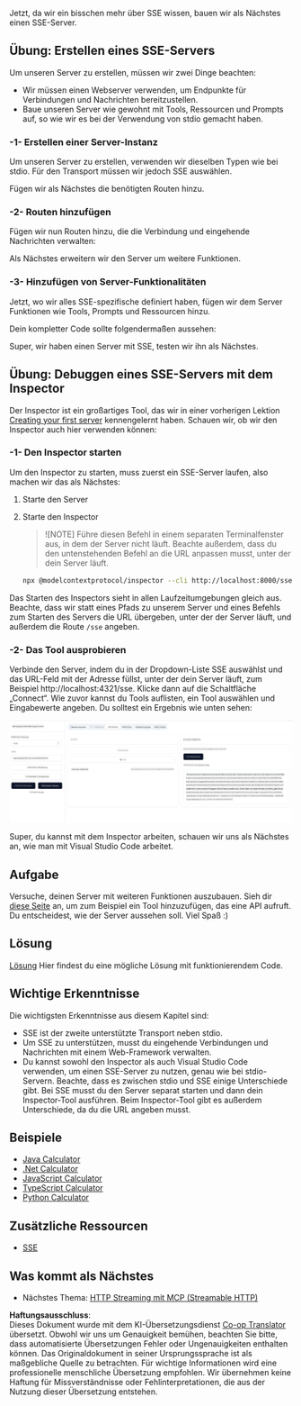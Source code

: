 <!--
CO_OP_TRANSLATOR_METADATA:
{
  "original_hash": "d90ca3d326c48fab2ac0ebd3a9876f59",
  "translation_date": "2025-07-04T15:30:44+00:00",
  "source_file": "03-GettingStarted/05-sse-server/README.md",
  "language_code": "de"
}
-->
Jetzt, da wir ein bisschen mehr über SSE wissen, bauen wir als Nächstes einen SSE-Server.

## Übung: Erstellen eines SSE-Servers

Um unseren Server zu erstellen, müssen wir zwei Dinge beachten:

- Wir müssen einen Webserver verwenden, um Endpunkte für Verbindungen und Nachrichten bereitzustellen.
- Baue unseren Server wie gewohnt mit Tools, Ressourcen und Prompts auf, so wie wir es bei der Verwendung von stdio gemacht haben.

### -1- Erstellen einer Server-Instanz

Um unseren Server zu erstellen, verwenden wir dieselben Typen wie bei stdio. Für den Transport müssen wir jedoch SSE auswählen.

Fügen wir als Nächstes die benötigten Routen hinzu.

### -2- Routen hinzufügen

Fügen wir nun Routen hinzu, die die Verbindung und eingehende Nachrichten verwalten:

Als Nächstes erweitern wir den Server um weitere Funktionen.

### -3- Hinzufügen von Server-Funktionalitäten

Jetzt, wo wir alles SSE-spezifische definiert haben, fügen wir dem Server Funktionen wie Tools, Prompts und Ressourcen hinzu.

Dein kompletter Code sollte folgendermaßen aussehen:

Super, wir haben einen Server mit SSE, testen wir ihn als Nächstes.

## Übung: Debuggen eines SSE-Servers mit dem Inspector

Der Inspector ist ein großartiges Tool, das wir in einer vorherigen Lektion [Creating your first server](/03-GettingStarted/01-first-server/README.md) kennengelernt haben. Schauen wir, ob wir den Inspector auch hier verwenden können:

### -1- Den Inspector starten

Um den Inspector zu starten, muss zuerst ein SSE-Server laufen, also machen wir das als Nächstes:

1. Starte den Server

1. Starte den Inspector

    > ![NOTE]
    > Führe diesen Befehl in einem separaten Terminalfenster aus, in dem der Server nicht läuft. Beachte außerdem, dass du den untenstehenden Befehl an die URL anpassen musst, unter der dein Server läuft.

    ```sh
    npx @modelcontextprotocol/inspector --cli http://localhost:8000/sse --method tools/list
    ```

Das Starten des Inspectors sieht in allen Laufzeitumgebungen gleich aus. Beachte, dass wir statt eines Pfads zu unserem Server und eines Befehls zum Starten des Servers die URL übergeben, unter der der Server läuft, und außerdem die Route `/sse` angeben.

### -2- Das Tool ausprobieren

Verbinde den Server, indem du in der Dropdown-Liste SSE auswählst und das URL-Feld mit der Adresse füllst, unter der dein Server läuft, zum Beispiel http://localhost:4321/sse. Klicke dann auf die Schaltfläche „Connect“. Wie zuvor kannst du Tools auflisten, ein Tool auswählen und Eingabewerte angeben. Du solltest ein Ergebnis wie unten sehen:

![SSE Server running in inspector](../../../../translated_images/sse-inspector.d86628cc597b8fae807a31d3d6837842f5f9ee1bcc6101013fa0c709c96029ad.de.png)

Super, du kannst mit dem Inspector arbeiten, schauen wir uns als Nächstes an, wie man mit Visual Studio Code arbeitet.

## Aufgabe

Versuche, deinen Server mit weiteren Funktionen auszubauen. Sieh dir [diese Seite](https://api.chucknorris.io/) an, um zum Beispiel ein Tool hinzuzufügen, das eine API aufruft. Du entscheidest, wie der Server aussehen soll. Viel Spaß :)

## Lösung

[Lösung](./solution/README.md) Hier findest du eine mögliche Lösung mit funktionierendem Code.

## Wichtige Erkenntnisse

Die wichtigsten Erkenntnisse aus diesem Kapitel sind:

- SSE ist der zweite unterstützte Transport neben stdio.
- Um SSE zu unterstützen, musst du eingehende Verbindungen und Nachrichten mit einem Web-Framework verwalten.
- Du kannst sowohl den Inspector als auch Visual Studio Code verwenden, um einen SSE-Server zu nutzen, genau wie bei stdio-Servern. Beachte, dass es zwischen stdio und SSE einige Unterschiede gibt. Bei SSE musst du den Server separat starten und dann dein Inspector-Tool ausführen. Beim Inspector-Tool gibt es außerdem Unterschiede, da du die URL angeben musst.

## Beispiele

- [Java Calculator](../samples/java/calculator/README.md)
- [.Net Calculator](../../../../03-GettingStarted/samples/csharp)
- [JavaScript Calculator](../samples/javascript/README.md)
- [TypeScript Calculator](../samples/typescript/README.md)
- [Python Calculator](../../../../03-GettingStarted/samples/python)

## Zusätzliche Ressourcen

- [SSE](https://developer.mozilla.org/en-US/docs/Web/API/Server-sent_events)

## Was kommt als Nächstes

- Nächstes Thema: [HTTP Streaming mit MCP (Streamable HTTP)](../06-http-streaming/README.md)

**Haftungsausschluss**:  
Dieses Dokument wurde mit dem KI-Übersetzungsdienst [Co-op Translator](https://github.com/Azure/co-op-translator) übersetzt. Obwohl wir uns um Genauigkeit bemühen, beachten Sie bitte, dass automatisierte Übersetzungen Fehler oder Ungenauigkeiten enthalten können. Das Originaldokument in seiner Ursprungssprache ist als maßgebliche Quelle zu betrachten. Für wichtige Informationen wird eine professionelle menschliche Übersetzung empfohlen. Wir übernehmen keine Haftung für Missverständnisse oder Fehlinterpretationen, die aus der Nutzung dieser Übersetzung entstehen.